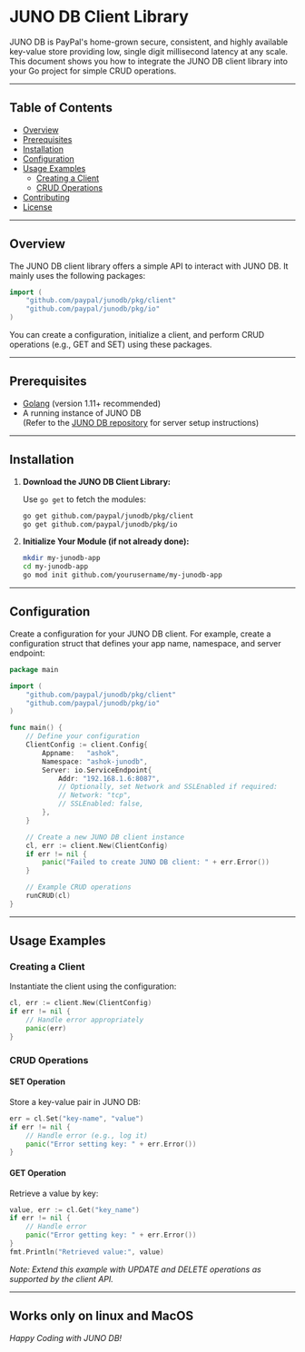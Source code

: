 # JUNO DB Client Library


JUNO DB is PayPal's home-grown secure, consistent, and highly available key-value store providing low, single digit millisecond latency at any scale. This document shows you how to integrate the JUNO DB client library into your Go project for simple CRUD operations.

---

## Table of Contents

- [Overview](#overview)
- [Prerequisites](#prerequisites)
- [Installation](#installation)
- [Configuration](#configuration)
- [Usage Examples](#usage-examples)
  - [Creating a Client](#creating-a-client)
  - [CRUD Operations](#crud-operations)
- [Contributing](#contributing)
- [License](#license)

---

## Overview

The JUNO DB client library offers a simple API to interact with JUNO DB. It mainly uses the following packages:

```go
import (
    "github.com/paypal/junodb/pkg/client"
    "github.com/paypal/junodb/pkg/io"
)
```

You can create a configuration, initialize a client, and perform CRUD operations (e.g., GET and SET) using these packages.

---

## Prerequisites

- [Golang](https://golang.org/dl/) (version 1.11+ recommended)
- A running instance of JUNO DB  
  (Refer to the [JUNO DB repository](https://github.com/paypal/junodb) for server setup instructions)

---

## Installation

1. **Download the JUNO DB Client Library:**

   Use `go get` to fetch the modules:
   ```bash
   go get github.com/paypal/junodb/pkg/client
   go get github.com/paypal/junodb/pkg/io
   ```

2. **Initialize Your Module (if not already done):**

   ```bash
   mkdir my-junodb-app
   cd my-junodb-app
   go mod init github.com/yourusername/my-junodb-app
   ```

---

## Configuration

Create a configuration for your JUNO DB client. For example, create a configuration struct that defines your app name, namespace, and server endpoint:

```go
package main

import (
    "github.com/paypal/junodb/pkg/client"
    "github.com/paypal/junodb/pkg/io"
)

func main() {
    // Define your configuration
    ClientConfig := client.Config{
        Appname:   "ashok",
        Namespace: "ashok-junodb",
        Server: io.ServiceEndpoint{
            Addr: "192.168.1.6:8087",
            // Optionally, set Network and SSLEnabled if required:
            // Network: "tcp",
            // SSLEnabled: false,
        },
    }

    // Create a new JUNO DB client instance
    cl, err := client.New(ClientConfig)
    if err != nil {
        panic("Failed to create JUNO DB client: " + err.Error())
    }

    // Example CRUD operations
    runCRUD(cl)
}
```

---

## Usage Examples

### Creating a Client

Instantiate the client using the configuration:

```go
cl, err := client.New(ClientConfig)
if err != nil {
    // Handle error appropriately
    panic(err)
}
```

### CRUD Operations

#### SET Operation

Store a key-value pair in JUNO DB:
```go
err = cl.Set("key-name", "value")
if err != nil {
    // Handle error (e.g., log it)
    panic("Error setting key: " + err.Error())
}
```

#### GET Operation

Retrieve a value by key:
```go
value, err := cl.Get("key_name")
if err != nil {
    // Handle error
    panic("Error getting key: " + err.Error())
}
fmt.Println("Retrieved value:", value)
```

*Note: Extend this example with UPDATE and DELETE operations as supported by the client API.*

---
## Works only on linux and MacOS


*Happy Coding with JUNO DB!*

